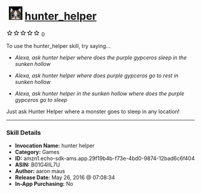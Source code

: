 # &nbsp;<img src="skill_icon" alt="hunter_helper icon" width="36"> [hunter_helper](http://alexa.amazon.com/#skills/amzn1.echo-sdk-ams.app.29f19b4b-f73e-4bd0-9874-12bad6c6f404)
![0 stars](../../images/ic_star_border_black_18dp_1x.png)![0 stars](../../images/ic_star_border_black_18dp_1x.png)![0 stars](../../images/ic_star_border_black_18dp_1x.png)![0 stars](../../images/ic_star_border_black_18dp_1x.png)![0 stars](../../images/ic_star_border_black_18dp_1x.png) 0

To use the hunter_helper skill, try saying...

* *Alexa, ask hunter helper where does the purple gypceros sleep in the sunken hollow*

* *Alexa, ask hunter helper where does purple gypceros go to rest in sunken hollow*

* *Alexa, ask hunter helper in the sunken hollow where does the purple gypceros go to sleep*

Just ask Hunter Helper where a monster goes to sleep in any location!

***

### Skill Details

* **Invocation Name:** hunter helper
* **Category:** Games
* **ID:** amzn1.echo-sdk-ams.app.29f19b4b-f73e-4bd0-9874-12bad6c6f404
* **ASIN:** B01G4IIL7U
* **Author:** aaron maus
* **Release Date:** May 26, 2016 @ 07:08:34
* **In-App Purchasing:** No
